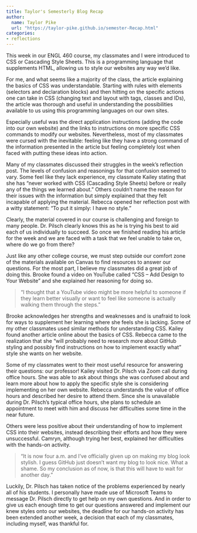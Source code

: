```yaml
---
title: Taylor's Semesterly Blog Recap
author:
  name: Taylor Pike
  url: "https://taylor-pike.github.io/semester-Recap.html"
categories:
- reflections
---
```


This week in our ENGL 460 course, my classmates and I were introduced to CSS or Cascading Style Sheets. This is a programming language that supplements HTML, allowing us to style our websites any way we’d like.

For me, and what seems like a majority of the class, the article explaining the basics of CSS was understandable. Starting with rules with elements (selectors and declaration blocks) and then hitting on the specific actions one can take in CSS (changing text and layout with tags, classes and IDs), the article was thorough and useful in understanding the possibilities available to us using this programming languages on our own sites. 

Especially useful was the direct application instructions (adding the code into our own website) and the links to instructions on more specific CSS commands to modify our websites. Nevertheless, most of my classmates were cursed with the inevitable: feeling like they have a strong command of the information presented in the article but feeling completely lost when faced with putting these ideas into action.

Many of my classmates discussed their struggles in the week’s reflection post. The levels of confusion and reasonings for that confusion seemed to vary. Some feel like they lack experience, my classmate Kailey stating that she has “never worked with CSS (Cascading Style Sheets) before or really any of the things we learned about.” Others couldn’t name the reason for their issues with the information but simply explained that they felt incapable of applying the material. Rebecca opened her reflection post with a witty statement: “To put it simply: I have no style.”

Clearly, the material covered in our course is challenging and foreign to many people. Dr. Pilsch clearly knows this as he is trying his best to aid each of us individually to succeed. So once we finished reading his article for the week and we are faced with a task that we feel unable to take on, where do we go from there?

Just like any other college course, we must step outside our comfort zone of the materials available on Canvas to find resources to answer our questions. For the most part, I believe my classmates did a great job of doing this. Brooke found a video on YouTube called “CSS – Add Design to Your Website” and she explained her reasoning for doing so.

> “I thought that a YouTube video might be more helpful to someone if they learn better visually or want to feel like someone is actually walking them through the steps.”

Brooke acknowledges her strengths and weaknesses and is unafraid to look for ways to supplement her learning where she feels she is lacking. Some of my other classmates used similar methods for understanding CSS. Kailey found another article online about the basics of CSS. Rebecca came to the realization that she “will probably need to research more about GitHub styling and possibly find instructions on how to implement exactly what” style she wants on her website.

Some of my classmates went to their most useful resource for answering their questions: our professor! Kailey visited Dr. Pilsch via Zoom call during office hours. She was able to ask about things she was confused about and learn more about how to apply the specific style she is considering implementing on her own website. Rebecca understands the value of office hours and described her desire to attend them. Since she is unavailable during Dr. Pilsch’s typical office hours, she plans to schedule an appointment to meet with him and discuss her difficulties some time in the near future.

Others were less positive about their understanding of how to implement CSS into their websites, instead describing their efforts and how they were unsuccessful. Camryn, although trying her best, explained her difficulties with the hands-on activity.

> “It is now four a.m. and I’ve officially given up on making my blog look stylish. I guess GitHub just doesn’t want my blog to look nice. What a shame. So my conclusion as of now, is that this will have to wait for another day.”

Luckily, Dr. Pilsch has taken notice of the problems experienced by nearly all of his students. I personally have made use of Microsoft Teams to message Dr. Pilsch directly to get help on my own questions. And in order to give us each enough time to get our questions answered and implement our knew styles onto our websites, the deadline for our hands-on activity has been extended another week, a decision that each of my classmates, including myself, was thankful for.
